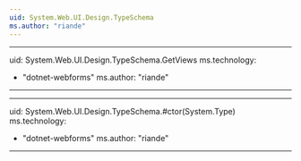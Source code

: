 ```yaml
---
uid: System.Web.UI.Design.TypeSchema
ms.author: "riande"
---
```


---
uid: System.Web.UI.Design.TypeSchema.GetViews
ms.technology: 
  - "dotnet-webforms"
ms.author: "riande"
---

---
uid: System.Web.UI.Design.TypeSchema.#ctor(System.Type)
ms.technology: 
  - "dotnet-webforms"
ms.author: "riande"
---
